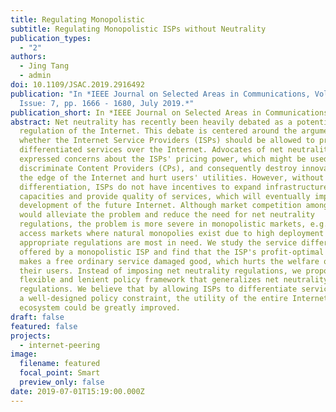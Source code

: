 ```yaml
---
title: Regulating Monopolistic
subtitle: Regulating Monopolistic ISPs without Neutrality
publication_types:
  - "2"
authors:
  - Jing Tang
  - admin
doi: 10.1109/JSAC.2019.2916492
publication: "In *IEEE Journal on Selected Areas in Communications, Volume 37,
  Issue: 7, pp. 1666 - 1680, July 2019.*"
publication_short: In *IEEE Journal on Selected Areas in Communications (JSAC)*
abstract: Net neutrality has recently been heavily debated as a potential
  regulation of the Internet. This debate is centered around the argument
  whether the Internet Service Providers (ISPs) should be allowed to provide
  differentiated services over the Internet. Advocates of net neutrality have
  expressed concerns about the ISPs' pricing power, which might be used to
  discriminate Content Providers (CPs), and consequently destroy innovations at
  the edge of the Internet and hurt users' utilities. However, without service
  differentiation, ISPs do not have incentives to expand infrastructure
  capacities and provide quality of services, which will eventually impair the
  development of the future Internet. Although market competition among the ISPs
  would alleviate the problem and reduce the need for net neutrality
  regulations, the problem is more severe in monopolistic markets, e.g., rural
  access markets where natural monopolies exist due to high deployment costs and
  appropriate regulations are most in need. We study the service differentiation
  offered by a monopolistic ISP and find that the ISP's profit-optimal strategy
  makes a free ordinary service damaged good, which hurts the welfare of CPs and
  their users. Instead of imposing net neutrality regulations, we propose a more
  flexible and lenient policy framework that generalizes net neutrality
  regulations. We believe that by allowing ISPs to differentiate services under
  a well-designed policy constraint, the utility of the entire Internet
  ecosystem could be greatly improved.
draft: false
featured: false
projects:
  - internet-peering
image:
  filename: featured
  focal_point: Smart
  preview_only: false
date: 2019-07-01T15:19:00.000Z
---
```

